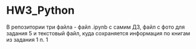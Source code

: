 # HW3_Python
В репозитории три файла - файл .ipynb с самим ДЗ, файл с фото для задания 5 и текстовый файл, куда сохраняется информация по книгам из задания 1 п. 1
